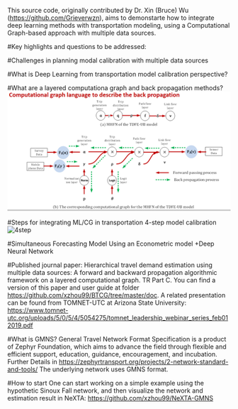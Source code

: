 This source code, originally contributed by Dr. Xin (Bruce) Wu (https://github.com/Grieverwzn), aims to demonstarte how to integrate deep learning methods with transportation modeling, using a Computational Graph-based approach with multiple data sources.

#Key highlights and questions to be addressed:

#Challenges in planning modal calibration with multiple data sources

#What is Deep Learning from transportation model calibration perspective?

#What are a layered computationa graph and back propagation methods?
![bp](doc/img/cgpropagation.png)

#Steps for integrating ML/CG in transportation 4-step model calibration 
![4step](doc/img/4step.png)

#Simultaneous Forecasting Model Using an Econometric model +Deep Neural Network


#Published journal paper: 
Hierarchical travel demand estimation using multiple data sources: A forward and backward propagation algorithmic framework on a layered computational graph. TR Part C.
You can find a version of this paper and user guide at folder https://github.com/xzhou99/BTCG/tree/master/doc. 
A related presentation can be found from TOMNET-UTC at Arizona State University:
https://www.tomnet-utc.org/uploads/5/0/5/4/5054275/tomnet_leadership_webinar_series_feb012019.pdf

#What is GMNS?
General Travel Network Format Specification is a product of Zephyr Foundation, which aims to advance the field through flexible and efficient support, education, guidance, encouragement, and incubation.
Further Details in https://zephyrtransport.org/projects/2-network-standard-and-tools/
The underlying network uses GMNS format.

#How to start
One can start working on a simple example using the hypothetic Sinoux Fall network, and then visualize the network and estimation result in NeXTA: https://github.com/xzhou99/NeXTA-GMNS



